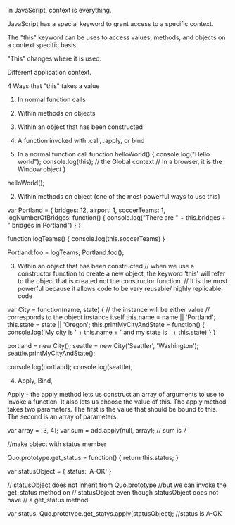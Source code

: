 
In JavaScript, context is everything.

JavaScript has a special keyword to grant access to a specific context.

The "this" keyword can be uses to access values, methods, and objects on a context specific basis.

"This" changes where it is used.


Different application context.

4 Ways that "this" takes a value
1. In normal function calls
2. Within methods on objects
3. Within an object that has been constructed
4. A function invoked with .call, .apply, or bind

1. In a normal function call
function helloWorld() {
	console.log("Hello world");
	console.log(this); // the Global context // In a browser, it is the Window object
}

helloWorld();

2. Within methods on object (one of the most powerful ways to use this)

var Portland = {
	bridges: 12,
	airport: 1,
	soccerTeams: 1,
	logNumberOfBridges: function() {
		console.log("There are " + this.bridges + " bridges in Portland")
	}
}

function logTeams() {
	console.log(this.soccerTeams)
}

Portland.foo = logTeams;
Portland.foo();


3. Within an object that has been constructed
// when we use a constructor function to create a new object, the keyword 'this' will refer to the object that is created not the constructor function.
// It is the most powerful because it allows code to be very reusable/ highly replicable code

var City = function(name, state) {
	// the instance will be either value
	// corresponds to the object instance itself
	this.name = name || 'Portland';
	this.state = state || 'Oregon';
	this.printMyCityAndState = function() {
		console.log('My city is ' + this.name + ' and my state is ' + this.state)
	}
}

portland = new City();
seattle = new City('Seattler', 'Washington');
seattle.printMyCityAndState();

console.log(portland);
console.log(seattle);


4. Apply, Bind,

Apply - the apply method lets us construct an array of arguments to use to invoke a function. It also lets us choose the value of this. The apply method takes two parameters. The first is the value that should be bound to this. The second is an array of parameters.

var array = [3, 4];
var sum = add.apply(null, array); // sum is 7

//make object with status member

Quo.prototype.get_status = function() {
	return this.status;
}

var statusObject = {
	status: 'A-OK'
}

// statusObject does not inherit from Quo.prototype
//but we can invoke the get_status method on
// statusObject even though statusObject does not have
// a get_status method


var status. Quo.prototype.get_statys.apply(statusObject);
//status is A-OK